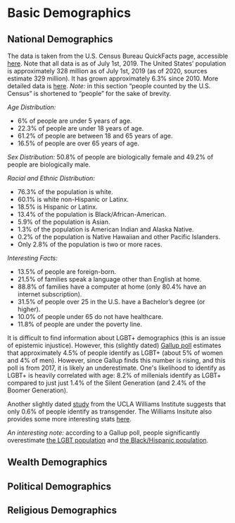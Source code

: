# Basic Demographics

## National Demographics

The data is taken from the U.S. Census Bureau QuickFacts page, accessible [here](https://www.census.gov/quickfacts/fact/table/US/PST045219). Note that all data is as of July 1st, 2019. The United States’ population is approximately 328 million as of July 1st, 2019 (as of 2020, sources estimate 329 million). It has grown approximately 6.3% since 2010. More detailed data is [here](https://www.census.gov/prod/cen2010/briefs/c2010br-03.pdf). *Note:* in this section “people counted by the U.S. Census” is shortened to “people” for the sake of brevity.

*Age Distribution:*
* 6% of people are under 5 years of age.
* 22.3% of people are under 18 years of age. 
* 61.2% of people are between 18 and 65 years of age.
* 16.5% of people are over 65 years of age.

*Sex Distribution:* 50.8% of people are biologically female and 49.2% of people are biologically male. 

*Racial and Ethnic Distribution:*
* 76.3% of the population is white.
* 60.1% is white non-Hispanic or Latinx. 
* 18.5% is Hispanic or Latinx.
* 13.4% of the population is Black/African-American.
* 5.9% of the population is Asian. 
* 1.3% of the population is American Indian and Alaska Native.
* 0.2% of the population is Native Hawaiian and other Pacific Islanders.
* Only 2.8% of the population is two or more races. 

*Interesting Facts:*
* 13.5% of people are foreign-born. 
* 21.5% of families speak a language other than English at home. 
* 88.8% of families have a computer at home (only 80.4% have an internet subscription). 
* 31.5% of people over 25 in the U.S. have a Bachelor’s degree (or higher). 
* 10.0% of people under 65 do not have healthcare. 
* 11.8% of people are under the poverty line. 

It is difficult to find information about LGBT+ demographics (this is an issue of epistemic injustice). However, this (slightly dated) [Gallup poll](https://news.gallup.com/poll/234863/estimate-lgbt-population-rises.aspx) estimates that approximately 4.5% of people identify as LGBT+ (about 5% of women and 4% of men). However, since Gallup finds this number is rising, and this poll is from 2017, it is likely an underestimate. One's likelihood to identify as LGBT+ is heavily correlated with age: 8.2% of millenials identify as LGBT+ compared to just just 1.4% of the Silent Generation (and 2.4% of the Boomer Generation). 

Another slightly dated [study](https://williamsinstitute.law.ucla.edu/publications/trans-adults-united-states/) from the UCLA Williams Institute suggests that only 0.6% of people identify as transgender. The Williams Insitute also provides some more interesting stats [here](https://williamsinstitute.law.ucla.edu/visualization/lgbt-stats/?topic=LGBT#demographic).

*An interesting note:* according to a Gallup poll, people significantly overestimate [the LGBT population](https://news.gallup.com/poll/259571/americans-greatly-overestimate-gay-population.aspx) and [the Black/Hispanic population](https://news.gallup.com/poll/4435/Public-Overestimates-US-Black-Hispanic-Populations.aspx). 

## Wealth Demographics

## Political Demographics

## Religious Demographics

